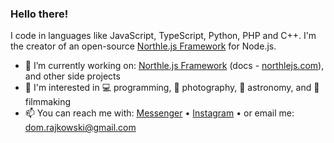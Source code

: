 ### Hello there!

I code in languages like JavaScript, TypeScript, Python, PHP and C++. I'm the creator of an open-source [Northle.js Framework](https://northlejs.com) for Node.js.

- 🔭 I’m currently working on: [Northle.js Framework](https://github.com/northle) (docs - [northlejs.com](https://northlejs.com)), and other side projects
- 💜 I'm interested in 💻 programming, 📸 photography, 🔭 astronomy, and 🎥 filmmaking
- 📫 You can reach me with: [Messenger](https://www.facebook.com/dominik.rajkowski.9) • [Instagram](https://www.instagram.com/dominiq_rajkowski) • or email me: dom.rajkowski@gmail.com
